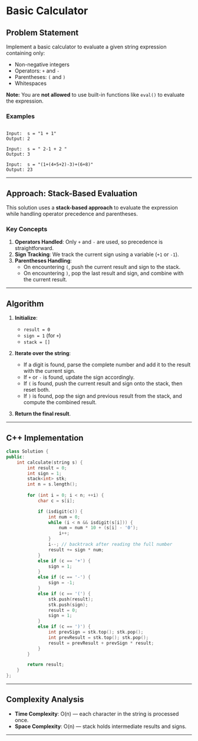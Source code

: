 # Basic Calculator

## Problem Statement

Implement a basic calculator to evaluate a given string expression containing only:
- Non-negative integers
- Operators: `+` and `-`
- Parentheses: `(` and `)`
- Whitespaces

**Note:** You are **not allowed** to use built-in functions like `eval()` to evaluate the expression.

### Examples

```

Input:  s = "1 + 1"
Output: 2

Input:  s = " 2-1 + 2 "
Output: 3

Input:  s = "(1+(4+5+2)-3)+(6+8)"
Output: 23

````

---

## Approach: Stack-Based Evaluation

This solution uses a **stack-based approach** to evaluate the expression while handling operator precedence and parentheses.

### Key Concepts

1. **Operators Handled**: Only `+` and `-` are used, so precedence is straightforward.
2. **Sign Tracking**: We track the current sign using a variable (`+1` or `-1`).
3. **Parentheses Handling**:
   - On encountering `(`, push the current result and sign to the stack.
   - On encountering `)`, pop the last result and sign, and combine with the current result.

---

## Algorithm

1. **Initialize**:
   - `result = 0`
   - `sign = 1` (for `+`)
   - `stack = []`

2. **Iterate over the string**:
   - If a digit is found, parse the complete number and add it to the result with the current sign.
   - If `+` or `-` is found, update the sign accordingly.
   - If `(` is found, push the current result and sign onto the stack, then reset both.
   - If `)` is found, pop the sign and previous result from the stack, and compute the combined result.

3. **Return the final result**.

---

## C++ Implementation

```cpp
class Solution {
public:
    int calculate(string s) {
        int result = 0;
        int sign = 1;
        stack<int> stk;
        int n = s.length();
        
        for (int i = 0; i < n; ++i) {
            char c = s[i];

            if (isdigit(c)) {
                int num = 0;
                while (i < n && isdigit(s[i])) {
                    num = num * 10 + (s[i] - '0');
                    i++;
                }
                i--; // backtrack after reading the full number
                result += sign * num;
            }
            else if (c == '+') {
                sign = 1;
            }
            else if (c == '-') {
                sign = -1;
            }
            else if (c == '(') {
                stk.push(result);
                stk.push(sign);
                result = 0;
                sign = 1;
            }
            else if (c == ')') {
                int prevSign = stk.top(); stk.pop();
                int prevResult = stk.top(); stk.pop();
                result = prevResult + prevSign * result;
            }
        }

        return result;
    }
};
````

---

## Complexity Analysis

* **Time Complexity**: O(n) — each character in the string is processed once.
* **Space Complexity**: O(n) — stack holds intermediate results and signs.

---

